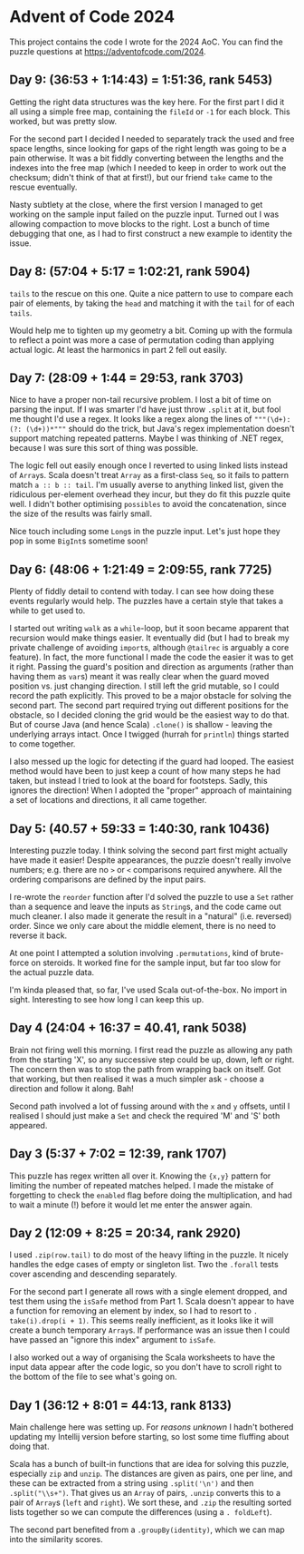 # Advent of Code 2024

This project contains the code I wrote for the 2024 AoC.
You can find the puzzle questions at <https://adventofcode.com/2024>.

## Day 9: (36:53 + 1:14:43) = 1:51:36, rank 5453)

Getting the right data structures was the key here. For the first part I did 
it all using a simple free map, containing the `fileId` or `-1` for each 
block. This worked, but was pretty slow.

For the second part I decided I needed to separately track the used and free 
space lengths, since looking for gaps of the right length was going to be a 
pain otherwise. It was a bit fiddly converting between the lengths and the 
indexes into the free map (which I needed to keep in order to work out the 
checksum; didn't think of that at first!), but our friend `take` came to the 
rescue eventually.

Nasty subtlety at the close, where the first version I managed to get 
working on the sample input failed on the puzzle input. Turned out I was 
allowing compaction to move blocks to the right. Lost a bunch of time 
debugging that one, as I had to first construct a new example to identity the 
issue.

## Day 8: (57:04 + 5:17 = 1:02:21, rank 5904)

`tails` to the rescue on this one. Quite a nice pattern to use to compare 
each pair of elements, by taking the `head` and matching it with the `tail` 
for of each `tails`.

Would help me to tighten up my geometry a bit. Coming up with the formula to 
reflect a point was more a case of permutation coding than applying actual 
logic. At least the harmonics in part 2 fell out easily.

## Day 7: (28:09 + 1:44 = 29:53, rank 3703)

Nice to have a proper non-tail recursive problem. I lost a bit of time on 
parsing the input. If I was smarter I'd have just throw `.split` at it, but 
fool me thought I'd use a regex. It looks like a regex along the lines of 
`"""(\d+): (?: (\d+))*"""` should do the trick, but Java's regex 
implementation doesn't support matching repeated patterns. Maybe I was 
thinking of .NET regex, because I was sure this sort of thing was possible.

The logic fell out easily enough once I reverted to using linked lists 
instead of `Array`s. Scala doesn't treat `Array` as a first-class `Seq`, so 
it fails to pattern match `a :: b :: tail`. I'm usually averse to anything 
linked list, given the ridiculous per-element overhead they incur, but they 
do fit this puzzle quite well. I didn't bother optimising `possibles` to 
avoid the concatenation, since the size of the results was fairly small.

Nice touch including some `Long`s in the puzzle input. Let's just hope they 
pop in some `BigInt`s sometime soon!

## Day 6: (48:06 + 1:21:49 = 2:09:55, rank 7725)

Plenty of fiddly detail to contend with today. I can see how doing these 
events regularly would help. The puzzles have a certain style that takes a 
while to get used to.

I started out writing `walk` as a `while`-loop, but it soon became apparent 
that recursion would make things easier. It eventually did (but I had to 
break my private challenge of avoiding `import`s, although `@tailrec` is 
arguably a core feature). In fact, the more functional I made the code the 
easier it was to get it right. Passing the guard's position and direction as 
arguments (rather than having them as `var`s) meant it was really clear when 
the guard moved position vs. just changing direction. I still left the grid 
mutable, so I could record the path explicitly. This proved to be a major 
obstacle for solving the second part. The second part required trying out 
different positions for the obstacle, so I decided cloning the grid would be 
the easiest way to do that. But of course Java (and hence Scala) `.clone()` 
is shallow - leaving the underlying arrays intact. Once I twigged (hurrah 
for `println`) things started to come together.

I also messed up the logic for detecting if the guard had looped. The 
easiest method would have been to just keep a count of how many steps he had 
taken, but instead I tried to look at the board for footsteps. Sadly, this 
ignores the direction! When I adopted the "proper" approach of maintaining a 
set of locations and directions, it all came together.

## Day 5: (40.57 + 59:33 = 1:40:30, rank 10436)

Interesting puzzle today. I think solving the second part first might 
actually have made it easier! Despite appearances, the puzzle doesn't really 
involve numbers; e.g. there are no `>` or `<` comparisons required anywhere. 
All the ordering comparisons are defined by the input pairs.

I re-wrote the `reorder` function after I'd solved the puzzle to use a `Set` 
rather than a sequence and leave the inputs as `String`s, and the code came 
out much cleaner. I also made it generate the result in a "natural" (i.e. 
reversed) order. Since we only care about the middle element, there is no 
need to reverse it back.

At one point I attempted a solution involving `.permutations`, kind of 
brute-force on steroids. It worked fine for the sample input, but far too 
slow for the actual puzzle data.

I'm kinda pleased that, so far, I've used Scala out-of-the-box. No import in 
sight. Interesting to see how long I can keep this up.

## Day 4 (24:04 + 16:37 = 40.41, rank 5038)

Brain not firing well this morning. I first read the puzzle as allowing any 
path from the starting 'X', so any successive step could be up, down, left or 
right. The concern then was to stop the path from wrapping back on itself. 
Got that working, but then realised it was a much simpler ask - choose a 
direction and follow it along. Bah!

Second path involved a lot of fussing around with the `x` and `y` offsets, 
until I realised I should just make a `Set` and check the required 'M' and 
'S' both appeared.

## Day 3 (5:37 + 7:02 = 12:39, rank 1707)

This puzzle has regex written all over it. Knowing the `{x,y}` pattern for 
limiting the number of repeated matches helped. I made the mistake of 
forgetting to check the `enabled` flag before doing the multiplication, and 
had to wait a minute (!) before it would let me enter the answer again.

## Day 2 (12:09 + 8:25 = 20:34, rank 2920)

I used `.zip(row.tail)` to do most of the heavy lifting in the puzzle. It 
nicely handles the edge cases of empty or singleton list. Two the `.forall` 
tests cover ascending and descending separately.

For the second part I generate all rows with a single element dropped, and 
test them using the `isSafe` method from Part 1. Scala doesn't appear to 
have a function for removing an element by index, so I had to resort to `.
take(i).drop(i + 1)`. This seems really inefficient, as it looks like 
it will create a bunch temporary `Array`s. If performance was an issue then 
I could have passed an "ignore this index" argument to `isSafe`. 

I also worked out a way of organising the Scala worksheets to have the input 
data appear after the code logic, so you don't have to scroll right to the 
bottom of the file to see what's going on.

## Day 1 (36:12 + 8:01 = 44:13, rank 8133)

Main challenge here was setting up. For _reasons unknown_ I hadn't bothered
updating my Intellij version before starting, so lost some time fluffing
about doing that.

Scala has a bunch of built-in functions that are idea for solving this
puzzle, especially `zip` and `unzip`. The distances are given as pairs, one
per line, and these can be extracted from a string using `.split('\n')`
and then `.split("\\s+")`. That gives us an `Array` of pairs, `.unzip` converts
this to a pair of `Array`s (`left` and `right`). We sort these, and `.zip` the
resulting sorted lists together so we can compute the differences (using a `.
foldLeft`).

The second part benefited from a `.groupBy(identity)`, which we can map into 
the similarity scores.
